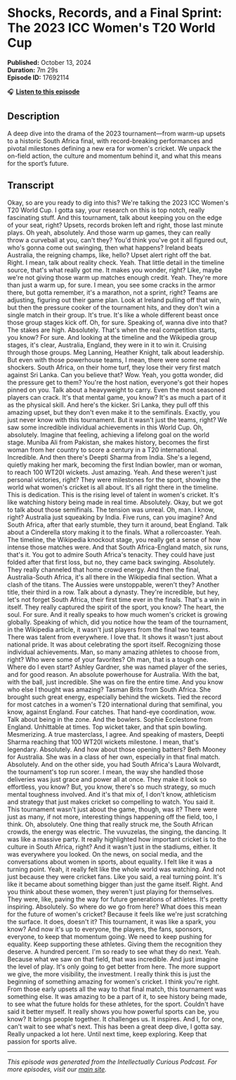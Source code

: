 # Shocks, Records, and a Final Sprint: The 2023 ICC Women's T20 World Cup

**Published:** October 13, 2024  
**Duration:** 7m 29s  
**Episode ID:** 17692114

🎧 **[Listen to this episode](https://intellectuallycurious.buzzsprout.com/2529712/episodes/17692114-shocks-records-and-a-final-sprint-the-2023-icc-women's-t20-world-cup)**

## Description

A deep dive into the drama of the 2023 tournament—from warm-up upsets to a historic South Africa final, with record-breaking performances and pivotal milestones defining a new era for women's cricket. We unpack the on-field action, the culture and momentum behind it, and what this means for the sport’s future.

## Transcript

Okay, so are you ready to dig into this? We're talking the 2023 ICC Women's T20 World Cup. I gotta say, your research on this is top notch, really fascinating stuff. And this tournament, talk about keeping you on the edge of your seat, right? Upsets, records broken left and right, those last minute plays. Oh yeah, absolutely. And those warm up games, they can really throw a curveball at you, can't they? You'd think you've got it all figured out, who's gonna come out swinging, then what happens? Ireland beats Australia, the reigning champs, like, hello? Upset alert right off the bat. Right. I mean, talk about reality check. Yeah. That little detail in the timeline source, that's what really got me. It makes you wonder, right? Like, maybe we're not giving those warm up matches enough credit. Yeah. They're more than just a warm up, for sure. I mean, you see some cracks in the armor there, but gotta remember, it's a marathon, not a sprint, right? Teams are adjusting, figuring out their game plan. Look at Ireland pulling off that win, but then the pressure cooker of the tournament hits, and they don't win a single match in their group. It's true. It's like a whole different beast once those group stages kick off. Oh, for sure. Speaking of, wanna dive into that? The stakes are high. Absolutely. That's when the real competition starts, you know? For sure. And looking at the timeline and the Wikipedia group stages, it's clear, Australia, England, they were in it to win it. Cruising through those groups. Meg Lanning, Heather Knight, talk about leadership. But even with those powerhouse teams, I mean, there were some real shockers. South Africa, on their home turf, they lose their very first match against Sri Lanka. Can you believe that? Wow. Yeah, you gotta wonder, did the pressure get to them? You're the host nation, everyone's got their hopes pinned on you. Talk about a heavyweight to carry. Even the most seasoned players can crack. It's that mental game, you know? It's as much a part of it as the physical skill. And here's the kicker. Sri Lanka, they pull off this amazing upset, but they don't even make it to the semifinals. Exactly, you just never know with this tournament. But it wasn't just the teams, right? We saw some incredible individual achievements in this World Cup. Oh, absolutely. Imagine that feeling, achieving a lifelong goal on the world stage. Muniba Ali from Pakistan, she makes history, becomes the first woman from her country to score a century in a T20 international. Incredible. And then there's Deepti Sharma from India. She's a legend, quietly making her mark, becoming the first Indian bowler, man or woman, to reach 100 WT20I wickets. Just amazing. Yeah. And these weren't just personal victories, right? They were milestones for the sport, showing the world what women's cricket is all about. It's all right there in the timeline. This is dedication. This is the rising level of talent in women's cricket. It's like watching history being made in real time. Absolutely. Okay, but we got to talk about those semifinals. The tension was unreal. Oh, man. I know, right? Australia just squeaking by India. Five runs, can you imagine? And South Africa, after that early stumble, they turn it around, beat England. Talk about a Cinderella story making it to the finals. What a rollercoaster. Yeah. The timeline, the Wikipedia knockout stage, you really get a sense of how intense those matches were. And that South Africa-England match, six runs, that's it. You got to admire South Africa's tenacity. They could have just folded after that first loss, but no, they came back swinging. Absolutely. They really channeled that home crowd energy. And then the final, Australia-South Africa, it's all there in the Wikipedia final section. What a clash of the titans. The Aussies were unstoppable, weren't they? Another title, their third in a row. Talk about a dynasty. They're incredible, but hey, let's not forget South Africa, their first time ever in the finals. That's a win in itself. They really captured the spirit of the sport, you know? The heart, the soul. For sure. And it really speaks to how much women's cricket is growing globally. Speaking of which, did you notice how the team of the tournament, in the Wikipedia article, it wasn't just players from the final two teams. There was talent from everywhere. I love that. It shows it wasn't just about national pride. It was about celebrating the sport itself. Recognizing those individual achievements. Man, so many amazing athletes to choose from, right? Who were some of your favorites? Oh man, that is a tough one. Where do I even start? Ashley Gardner, she was named player of the series, and for good reason. An absolute powerhouse for Australia. With the bat, with the ball, just incredible. She was on fire the entire time. And you know who else I thought was amazing? Tasman Brits from South Africa. She brought such great energy, especially behind the wickets. Tied the record for most catches in a women's T20 international during that semifinal, you know, against England. Four catches. That hand-eye coordination, wow. Talk about being in the zone. And the bowlers. Sophie Ecclestone from England. Unhittable at times. Top wicket taker, and that spin bowling. Mesmerizing. A true masterclass, I agree. And speaking of masters, Deepti Sharma reaching that 100 WT20I wickets milestone. I mean, that's legendary. Absolutely. And how about those opening batters? Beth Mooney for Australia. She was in a class of her own, especially in that final match. Absolutely. And on the other side, you had South Africa's Laura Wolvardt, the tournament's top run scorer. I mean, the way she handled those deliveries was just grace and power all at once. They make it look so effortless, you know? But, you know, there's so much strategy, so much mental toughness involved. And it's that mix of, I don't know, athleticism and strategy that just makes cricket so compelling to watch. You said it. This tournament wasn't just about the game, though, was it? There were just as many, if not more, interesting things happening off the field, too, I think. Oh, absolutely. One thing that really struck me, the South African crowds, the energy was electric. The vuvuzelas, the singing, the dancing. It was like a massive party. It really highlighted how important cricket is to the culture in South Africa, right? And it wasn't just in the stadiums, either. It was everywhere you looked. On the news, on social media, and the conversations about women in sports, about equality. I felt like it was a turning point. Yeah, it really felt like the whole world was watching. And not just because they were cricket fans. Like you said, a real turning point. It's like it became about something bigger than just the game itself. Right. And you think about these women, they weren't just playing for themselves. They were, like, paving the way for future generations of athletes. It's pretty inspiring. Absolutely. So where do we go from here? What does this mean for the future of women's cricket? Because it feels like we're just scratching the surface. It does, doesn't it? This tournament, it was like a spark, you know? And now it's up to everyone, the players, the fans, sponsors, everyone, to keep that momentum going. We need to keep pushing for equality. Keep supporting these athletes. Giving them the recognition they deserve. A hundred percent. I'm so ready to see what they do next. Yeah. Because what we saw on that field, that was incredible. And just imagine the level of play. It's only going to get better from here. The more support we give, the more visibility, the investment. I really think this is just the beginning of something amazing for women's cricket. I think you're right. From those early upsets all the way to that final match, this tournament was something else. It was amazing to be a part of it, to see history being made, to see what the future holds for these athletes, for the sport. Couldn't have said it better myself. It really shows you how powerful sports can be, you know? It brings people together. It challenges us. It inspires. And I, for one, can't wait to see what's next. This has been a great deep dive, I gotta say. Really unpacked a lot here. Until next time, keep exploring. Keep that passion for sports alive.

---
*This episode was generated from the Intellectually Curious Podcast. For more episodes, visit our [main site](https://intellectuallycurious.buzzsprout.com).*
